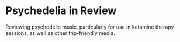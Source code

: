 # Psychedelia in Review

Reviewing psychedelic music, particularly for use in ketamine therapy sessions, as well as other trip-friendly media.
